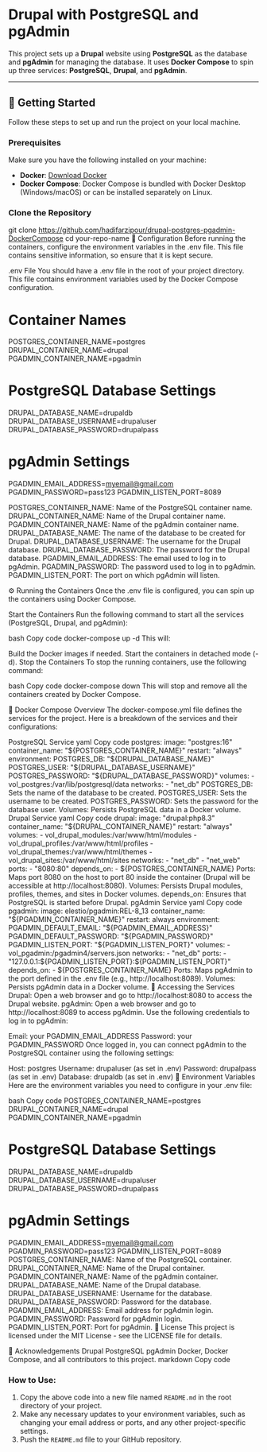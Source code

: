 # Drupal with PostgreSQL and pgAdmin

This project sets up a **Drupal** website using **PostgreSQL** as the database and **pgAdmin** for managing the database. It uses **Docker Compose** to spin up three services: **PostgreSQL**, **Drupal**, and **pgAdmin**.

---

## 🚀 Getting Started

Follow these steps to set up and run the project on your local machine.

### Prerequisites

Make sure you have the following installed on your machine:

- **Docker**: [Download Docker](https://www.docker.com/get-started)
- **Docker Compose**: Docker Compose is bundled with Docker Desktop (Windows/macOS) or can be installed separately on Linux.

### Clone the Repository

git clone https://github.com/hadifarzipour/drupal-postgres-pgadmin-DockerCompose
cd your-repo-name
🔧 Configuration
Before running the containers, configure the environment variables in the .env file. This file contains sensitive information, so ensure that it is kept secure.

.env File
You should have a .env file in the root of your project directory. This file contains environment variables used by the Docker Compose configuration.


# Container Names
POSTGRES_CONTAINER_NAME=postgres
DRUPAL_CONTAINER_NAME=drupal
PGADMIN_CONTAINER_NAME=pgadmin

# PostgreSQL Database Settings
DRUPAL_DATABASE_NAME=drupaldb
DRUPAL_DATABASE_USERNAME=drupaluser
DRUPAL_DATABASE_PASSWORD=drupalpass

# pgAdmin Settings
PGADMIN_EMAIL_ADDRESS=myemail@gmail.com
PGADMIN_PASSWORD=pass123
PGADMIN_LISTEN_PORT=8089

POSTGRES_CONTAINER_NAME: Name of the PostgreSQL container name.
DRUPAL_CONTAINER_NAME: Name of the Drupal container name.
PGADMIN_CONTAINER_NAME: Name of the pgAdmin container name.
DRUPAL_DATABASE_NAME: The name of the database to be created for Drupal.
DRUPAL_DATABASE_USERNAME: The username for the Drupal database.
DRUPAL_DATABASE_PASSWORD: The password for the Drupal database.
PGADMIN_EMAIL_ADDRESS: The email used to log in to pgAdmin.
PGADMIN_PASSWORD: The password used to log in to pgAdmin.
PGADMIN_LISTEN_PORT: The port on which pgAdmin will listen.


⚙️ Running the Containers
Once the .env file is configured, you can spin up the containers using Docker Compose.

Start the Containers
Run the following command to start all the services (PostgreSQL, Drupal, and pgAdmin):

bash
Copy code
docker-compose up -d
This will:

Build the Docker images if needed.
Start the containers in detached mode (-d).
Stop the Containers
To stop the running containers, use the following command:

bash
Copy code
docker-compose down
This will stop and remove all the containers created by Docker Compose.

🐳 Docker Compose Overview
The docker-compose.yml file defines the services for the project. Here is a breakdown of the services and their configurations:

PostgreSQL Service
yaml
Copy code
postgres:
  image: "postgres:16"
  container_name: "${POSTGRES_CONTAINER_NAME}"
  restart: "always"
  environment:
    POSTGRES_DB: "${DRUPAL_DATABASE_NAME}"
    POSTGRES_USER: "${DRUPAL_DATABASE_USERNAME}"
    POSTGRES_PASSWORD: "${DRUPAL_DATABASE_PASSWORD}"
  volumes:
    - vol_postgres:/var/lib/postgresql/data
  networks:
    - "net_db"
POSTGRES_DB: Sets the name of the database to be created.
POSTGRES_USER: Sets the username to be created.
POSTGRES_PASSWORD: Sets the password for the database user.
Volumes: Persists PostgreSQL data in a Docker volume.
Drupal Service
yaml
Copy code
drupal:
  image: "drupal:php8.3"
  container_name: "${DRUPAL_CONTAINER_NAME}"
  restart: "always"
  volumes:
    - vol_drupal_modules:/var/www/html/modules
    - vol_drupal_profiles:/var/www/html/profiles
    - vol_drupal_themes:/var/www/html/themes
    - vol_drupal_sites:/var/www/html/sites
  networks:
    - "net_db"
    - "net_web"
  ports:
    - "8080:80"
  depends_on:
    - ${POSTGRES_CONTAINER_NAME}
Ports: Maps port 8080 on the host to port 80 inside the container (Drupal will be accessible at http://localhost:8080).
Volumes: Persists Drupal modules, profiles, themes, and sites in Docker volumes.
depends_on: Ensures that PostgreSQL is started before Drupal.
pgAdmin Service
yaml
Copy code
pgadmin:
  image: elestio/pgadmin:REL-8_13
  container_name: "${PGADMIN_CONTAINER_NAME}"
  restart: always
  environment:
    PGADMIN_DEFAULT_EMAIL: "${PGADMIN_EMAIL_ADDRESS}"
    PGADMIN_DEFAULT_PASSWORD: "${PGADMIN_PASSWORD}"
    PGADMIN_LISTEN_PORT: "${PGADMIN_LISTEN_PORT}"
  volumes:
    - vol_pgadmin:/pgadmin4/servers.json
  networks:
    - "net_db"
  ports:
    - "127.0.0.1:${PGADMIN_LISTEN_PORT}:${PGADMIN_LISTEN_PORT}"
  depends_on:
    - ${POSTGRES_CONTAINER_NAME}
Ports: Maps pgAdmin to the port defined in the .env file (e.g., http://localhost:8089).
Volumes: Persists pgAdmin data in a Docker volume.
📱 Accessing the Services
Drupal: Open a web browser and go to http://localhost:8080 to access the Drupal website.
pgAdmin: Open a web browser and go to http://localhost:8089 to access pgAdmin.
Use the following credentials to log in to pgAdmin:

Email: your PGADMIN_EMAIL_ADDRESS
Password: your PGADMIN_PASSWORD
Once logged in, you can connect pgAdmin to the PostgreSQL container using the following settings:

Host: postgres
Username: drupaluser (as set in .env)
Password: drupalpass (as set in .env)
Database: drupaldb (as set in .env)
🔑 Environment Variables
Here are the environment variables you need to configure in your .env file:

bash
Copy code
POSTGRES_CONTAINER_NAME=postgres
DRUPAL_CONTAINER_NAME=drupal
PGADMIN_CONTAINER_NAME=pgadmin

# PostgreSQL Database Settings
DRUPAL_DATABASE_NAME=drupaldb
DRUPAL_DATABASE_USERNAME=drupaluser
DRUPAL_DATABASE_PASSWORD=drupalpass

# pgAdmin Settings
PGADMIN_EMAIL_ADDRESS=myemail@gmail.com
PGADMIN_PASSWORD=pass123
PGADMIN_LISTEN_PORT=8089
POSTGRES_CONTAINER_NAME: Name of the PostgreSQL container.
DRUPAL_CONTAINER_NAME: Name of the Drupal container.
PGADMIN_CONTAINER_NAME: Name of the pgAdmin container.
DRUPAL_DATABASE_NAME: Name of the Drupal database.
DRUPAL_DATABASE_USERNAME: Username for the database.
DRUPAL_DATABASE_PASSWORD: Password for the database.
PGADMIN_EMAIL_ADDRESS: Email address for pgAdmin login.
PGADMIN_PASSWORD: Password for pgAdmin login.
PGADMIN_LISTEN_PORT: Port for pgAdmin.
📜 License
This project is licensed under the MIT License - see the LICENSE file for details.

🙏 Acknowledgements
Drupal
PostgreSQL
pgAdmin
Docker, Docker Compose, and all contributors to this project.
markdown
Copy code

### How to Use:
1. Copy the above code into a new file named `README.md` in the root directory of your project.
2. Make any necessary updates to your environment variables, such as changing your email address or ports, and any other project-specific settings.
3. Push the `README.md` file to your GitHub repository.


